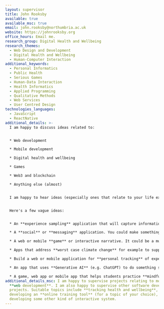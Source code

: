 ```yaml
---
layout: supervisor
title: John Rooksby
available: true
available_msc: true
email: john.rooksby@northumbria.ac.uk
website: https://johnrooksby.org
office_hours: Email me.
research_group: Digital Health and Wellbeing
research_themes:
  - Web Design and Development
  - Digital Health and Wellbeing
  - Human-Computer Interaction
additional_keywords:
  - Personal Informatics
  - Public Health
  - Serious Games
  - Human-Data Interaction
  - Health Informatics
  - Applied Programming
  - Qualitative Methods
  - Web Services
  - User Centred Design
technologies_languages:
  - JavaScript
  - ReactNative
additional_details: >-
  I am happy to discuss ideas related to:


  * Web development

  * Mobile development 

  * Digital health and wellbeing

  * Games

  * Web3 and blockchain

  * Anything else (almost)


  I am happy to hear ideas (especially ones that relate to your life experiences, hobbies, passions, outside interests, industry experience, big ideas, strange dreams, etc.).  


  Here's a few vague ideas:


  * An **experience sampling** application that will capture information about what someone is doing or thinking at random times of day (see - https://en.wikipedia.org/wiki/Experience_sampling_method).

  * A **social** or **messaging** application. You could make something similar to X (but call it Y or Threads).   

  * A web or mobile **game** or interactive narrative. It could be a multiplayer game or something for learning about or exploring an event, a concept, or some aspect of the world (see e.g. https://dl.acm.org/doi/10.1145/3322276.3323697 https://dl.acm.org/doi/10.1145/3418038 )

  * Apps that address **worst case climate change** for example to support prepping and survivalism**.** 

  * Build a web or mobile application for **personal tracking** of expenditure, food, productivity, prayers, decline, etc. You might think about building upon behaviour change techniques or using intervention design methods.

  * An app that uses **Generative AI** (e.g. ChatGPT) to do something such as power a narrative based game, provide fitness coaching, or perform (mock?) project vivas. 

  * A game, web app or mobile app that helps students practice **mindfulness** techniques or improve their **wellbeing** (see e.g https://dl.acm.org/doi/10.1145/3025453.3025590 https://dl.acm.org/doi/10.1145/3334480.3382938)
additional_details_msc: I am happy to supervise projects relating to mobile and
  **web development**. I am also happy to supervise other software development
  projects. Suitable topics include **tracking health and wellbeing**,
  developing an **online training tool** (for a topic of your choice), or
  developing some other kind of interactive system.
---
```

